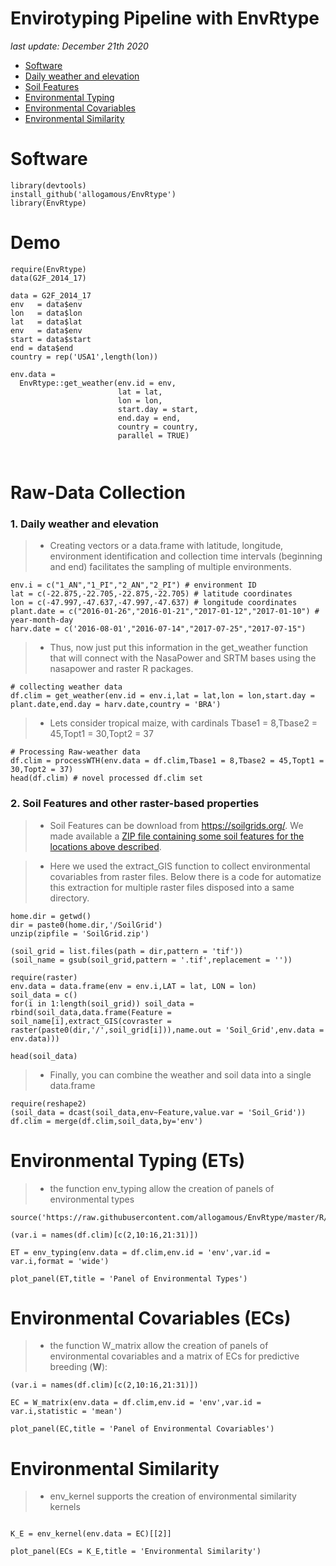 # **Envirotyping Pipeline with EnvRtype**

*last update: December 21th 2020*

* [Software](#P1)
* [Daily weather and elevation](#P2)
* [Soil Features](#P3)
* [Environmental Typing](#P4)
* [Environmental Covariables](#P5)
* [Environmental Similarity](#P6)
              
<div id="P1" />


# Software

```{r, eval=FALSE}
library(devtools)
install_github('allogamous/EnvRtype')
library(EnvRtype)
```

# Demo

```{r, eval=FALSE}
require(EnvRtype)
data(G2F_2014_17)

data = G2F_2014_17
env   = data$env
lon   = data$lon
lat   = data$lat
env   = data$env
start = data$start
end = data$end
country = rep('USA1',length(lon))

env.data =
  EnvRtype::get_weather(env.id = env,
                        lat = lat,
                        lon = lon,
                        start.day = start,
                        end.day = end,
                        country = country,
                        parallel = TRUE)
                      
                        
```


# Raw-Data Collection

<div id="P2" />

### 1. Daily weather and elevation

> * Creating vectors or a data.frame with latitude, longitude, environment identification and collection time intervals (beginning and end) facilitates the sampling of multiple environments.

```{r, eval=FALSE}
env.i = c("1_AN","1_PI","2_AN","2_PI") # environment ID
lat = c(-22.875,-22.705,-22.875,-22.705) # latitude coordinates
lon = c(-47.997,-47.637,-47.997,-47.637) # longitude coordinates
plant.date = c("2016-01-26","2016-01-21","2017-01-12","2017-01-10") # year-month-day
harv.date = c('2016-08-01',"2016-07-14","2017-07-25","2017-07-15")
```

> * Thus, now just put this information in the get_weather function that will connect with the NasaPower and SRTM bases using the nasapower and raster R packages.

```{r, eval=FALSE}
# collecting weather data
df.clim = get_weather(env.id = env.i,lat = lat,lon = lon,start.day = plant.date,end.day = harv.date,country = 'BRA') 
```

> * Lets consider tropical maize, with cardinals Tbase1 = 8,Tbase2 = 45,Topt1 = 30,Topt2 = 37

```{r, eval=FALSE}
# Processing Raw-weather data
df.clim = processWTH(env.data = df.clim,Tbase1 = 8,Tbase2 = 45,Topt1 = 30,Topt2 = 37)
head(df.clim) # novel processed df.clim set
```

<div id="P3" />

### 2. Soil Features and other raster-based properties

> * Soil Features can be download from https://soilgrids.org/. We made available a [ZIP file containing some soil features for the locations above described](https://github.com/allogamous/EnvRtype/blob/master/SoilGrid.zip).

>* Here we used the extract_GIS function to collect environmental covariables from raster files. Below there is a code for automatize this extraction for multiple raster files disposed into a same directory.

```{r, eval=FALSE}
home.dir = getwd()
dir = paste0(home.dir,'/SoilGrid')
unzip(zipfile = 'SoilGrid.zip')

(soil_grid = list.files(path = dir,pattern = 'tif'))
(soil_name = gsub(soil_grid,pattern = '.tif',replacement = ''))

require(raster)
env.data = data.frame(env = env.i,LAT = lat, LON = lon)
soil_data = c()
for(i in 1:length(soil_grid)) soil_data = rbind(soil_data,data.frame(Feature = soil_name[i],extract_GIS(covraster = raster(paste0(dir,'/',soil_grid[i])),name.out = 'Soil_Grid',env.data = env.data)))

head(soil_data)

```


> * Finally, you can combine the weather and soil data into a single data.frame

```{r, eval=FALSE}
require(reshape2)
(soil_data = dcast(soil_data,env~Feature,value.var = 'Soil_Grid'))
df.clim = merge(df.clim,soil_data,by='env')

```

<div id="P4" />

# Environmental Typing (ETs)

> * the function env_typing allow the creation of panels of environmental types

```{r, eval=FALSE}
source('https://raw.githubusercontent.com/allogamous/EnvRtype/master/R/plot_panel.R')

(var.i = names(df.clim)[c(2,10:16,21:31)])

ET = env_typing(env.data = df.clim,env.id = 'env',var.id = var.i,format = 'wide')

plot_panel(ET,title = 'Panel of Environmental Types')

```

<div id="P5" />

# Environmental Covariables (ECs)

> * the function W_matrix allow the creation of panels of environmental covariables and a matrix of ECs for predictive breeding (**W**):

```{r, eval=FALSE}
(var.i = names(df.clim)[c(2,10:16,21:31)])

EC = W_matrix(env.data = df.clim,env.id = 'env',var.id = var.i,statistic = 'mean')

plot_panel(EC,title = 'Panel of Environmental Covariables')

```

<div id="P6" />

# Environmental Similarity

> * env_kernel supports the creation of environmental similarity kernels

```{r, eval=FALSE}

K_E = env_kernel(env.data = EC)[[2]]

plot_panel(ECs = K_E,title = 'Environmental Similarity')


```



